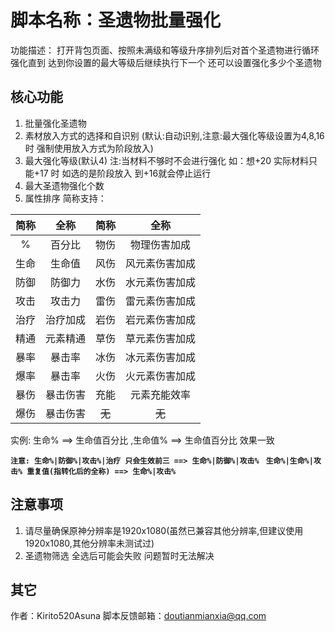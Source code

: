 # 脚本名称：圣遗物批量强化

功能描述： 打开背包页面、按照未满级和等级升序排列后对首个圣遗物进行循环强化直到 达到你设置的最大等级后继续执行下一个
还可以设置强化多少个圣遗物

## 核心功能

1. 批量强化圣遗物
2. 素材放入方式的选择和自识别 (默认:自动识别,注意:最大强化等级设置为4,8,16时 强制使用放入方式为阶段放入)
3. 最大强化等级(默认4) 注:当材料不够时不会进行强化 如：想+20 实际材料只能+17 时 如选的是阶段放入 到+16就会停止运行
4. 最大圣遗物强化个数
5. 属性排序 简称支持：

| 简称 |  全称  |  简称   |   全称    |
|:--:|:----:|:-----:|:-------:|
| %  | 百分比  |  物伤   | 物理伤害加成  |   
| 生命 | 生命值  |  风伤   | 风元素伤害加成 |          
| 防御 | 防御力  |  水伤   | 水元素伤害加成 |       
| 攻击 | 攻击力  |  雷伤   | 雷元素伤害加成 |  
| 治疗 | 治疗加成 |  岩伤   | 岩元素伤害加成 |    
| 精通 | 元素精通 |  草伤   | 草元素伤害加成 |   
| 暴率 | 暴击率  |  冰伤   | 冰元素伤害加成 |
| 爆率 | 暴击率  |  火伤   | 火元素伤害加成 |
| 暴伤 | 暴击伤害 |  充能   | 元素充能效率  |
| 爆伤 | 暴击伤害 | ~~无~~ |  ~~无~~  |

实例: 生命% ==> 生命值百分比 ,生命值% ==> 生命值百分比 效果一致

**`注意: 生命%|防御%|攻击%|治疗 只会生效前三 ==> 生命%|防御%|攻击%`**
**` 生命%|生命%|攻击% 重复值(指转化后的全称) ==> 生命%|攻击%`**

## 注意事项

1. 请尽量确保原神分辨率是1920x1080(虽然已兼容其他分辨率,但建议使用1920x1080,其他分辨率未测试过)
2. 圣遗物筛选 全选后可能会失败 问题暂时无法解决

## 其它

作者：Kirito520Asuna
脚本反馈邮箱：doutianmianxia@qq.com